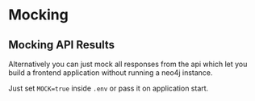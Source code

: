 # Mocking

## Mocking API Results

Alternatively you can just mock all responses from the api which let you build a frontend application without running a neo4j instance.

Just set `MOCK=true` inside `.env` or pass it on application start.

